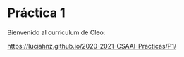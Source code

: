  # Práctica 1
Bienvenido al curriculum de Cleo:

https://luciahnz.github.io/2020-2021-CSAAI-Practicas/P1/